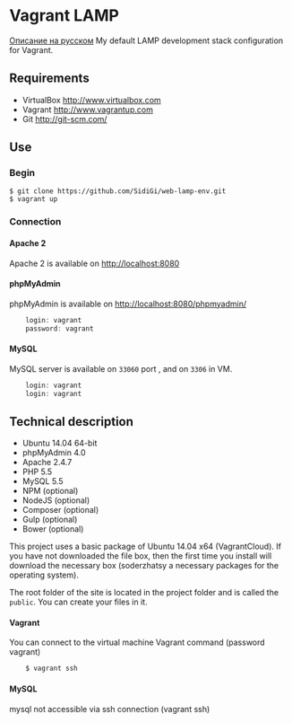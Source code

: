 Vagrant LAMP
============
[Описание на русском](https://github.com/SidiGi/vagrant-lamp/blob/master/README.ru.md)
My default LAMP development stack configuration for Vagrant.

Requirements
------------
* VirtualBox <http://www.virtualbox.com>
* Vagrant <http://www.vagrantup.com>
* Git <http://git-scm.com/>

Use
-----
### Begin
	$ git clone https://github.com/SidiGi/web-lamp-env.git
	$ vagrant up


### Connection

#### Apache 2
Apache 2 is available on <http://localhost:8080>

#### phpMyAdmin
phpMyAdmin is available on <http://localhost:8080/phpmyadmin/>
```js
	login: vagrant
	password: vagrant
```

#### MySQL
MySQL server is available on `33060` port , and on `3306` in VM.
```js
	login: vagrant
	login: vagrant
```

Technical description
-----------------
* Ubuntu 14.04 64-bit
* phpMyAdmin 4.0
* Apache 2.4.7
* PHP 5.5
* MySQL 5.5
* NPM (optional)
* NodeJS (optional)
* Composer (optional)
* Gulp (optional)
* Bower (optional)

This project uses a basic package of Ubuntu 14.04 x64 (VagrantCloud). If you have not downloaded the file box, then the first time you install will download the necessary box (soderzhatsy a necessary packages for the operating system).

The root folder of the site is located in the project folder and is called the `public`. You can create your files in it.

#### Vagrant
You can connect to the virtual machine Vagrant command (password vagrant)
```js
	$ vagrant ssh
```

#### MySQL
mysql not accessible via ssh connection (vagrant ssh)